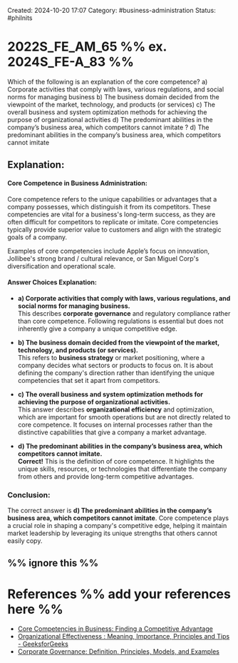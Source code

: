 Created: 2024-10-20 17:07
Category: #business-administration 
Status: #philnits



# 2022S_FE_AM_65 %% ex. 2024S_FE-A_83 %%

Which of the following is an explanation of the core competence?
a) Corporate activities that comply with laws, various regulations, and social norms for managing business
b) The business domain decided from the viewpoint of the market, technology, and products (or services)
c) The overall business and system optimization methods for achieving the purpose of organizational activities
d) The predominant abilities in the company’s business area, which competitors cannot imitate
? 
d) The predominant abilities in the company’s business area, which competitors cannot imitate
## **Explanation:**

#### **Core Competence in Business Administration:**

Core competence refers to the unique capabilities or advantages that a company possesses, which distinguish it from its competitors. These competencies are vital for a business's long-term success, as they are often difficult for competitors to replicate or imitate. Core competencies typically provide superior value to customers and align with the strategic goals of a company.

Examples of core competencies include Apple’s focus on innovation, Jollibee's strong brand / cultural relevance, or San Miguel Corp's diversification and operational scale.

#### **Answer Choices Explanation:**

- **a) Corporate activities that comply with laws, various regulations, and social norms for managing business.**  
    This describes **corporate governance** and regulatory compliance rather than core competence. Following regulations is essential but does not inherently give a company a unique competitive edge.

- **b) The business domain decided from the viewpoint of the market, technology, and products (or services).**  
    This refers to **business strategy** or market positioning, where a company decides what sectors or products to focus on. It is about defining the company's direction rather than identifying the unique competencies that set it apart from competitors.

- **c) The overall business and system optimization methods for achieving the purpose of organizational activities.**  
    This answer describes **organizational efficiency** and optimization, which are important for smooth operations but are not directly related to core competence. It focuses on internal processes rather than the distinctive capabilities that give a company a market advantage.

- **d) The predominant abilities in the company’s business area, which competitors cannot imitate.**  
    **Correct!** This is the definition of core competence. It highlights the unique skills, resources, or technologies that differentiate the company from others and provide long-term competitive advantages.


### **Conclusion:**

The correct answer is **d) The predominant abilities in the company’s business area, which competitors cannot imitate**. Core competence plays a crucial role in shaping a company's competitive edge, helping it maintain market leadership by leveraging its unique strengths that others cannot easily copy.

%% ignore this %%
---

# References %% add your references here %%
- [Core Competencies in Business: Finding a Competitive Advantage](https://www.investopedia.com/terms/c/core_competencies.asp)
- [Organizational Effectiveness : Meaning, Importance, Principles and Tips - GeeksforGeeks](https://www.geeksforgeeks.org/organizational-effectiveness-meaning-importance-principles-and-tips/)
- [Corporate Governance: Definition, Principles, Models, and Examples](https://www.investopedia.com/terms/c/corporategovernance.asp)
